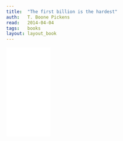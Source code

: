 ```yaml
---
title:	"The first billion is the hardest"
auth:	T. Boone Pickens
read:	2014-04-04
tags:	books
layout: layout_book
---
```






<iframe style="width:120px;height:240px;" marginwidth="0" marginheight="0" scrolling="no" frameborder="0" src="//ws-na.amazon-adsystem.com/widgets/q?ServiceVersion=20070822&OneJS=1&Operation=GetAdHtml&MarketPlace=US&source=ss&ref=ss_til&ad_type=product_link&tracking_id=wojcadamkoszh-20&marketplace=amazon&region=US&placement=B0017SUYWS&asins=B0017SUYWS&linkId=P547SIEK75CHIXPP&show_border=false&link_opens_in_new_window=true&price_color=333333&title_color=C00000&bg_color=FFFFFF"> </iframe>
